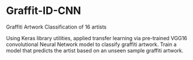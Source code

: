 # Graffit-ID-CNN

Graffiti Artwork Classification of 16 artists

Using Keras library utilities, applied transfer learning via pre-trained VGG16 convolutional Neural Network model to classify graffiti artwork.
Train a model that predicts the artist based on an unseen sample graffiti artwork.
